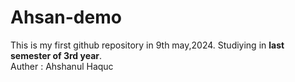 # Ahsan-demo
This is my first github repository in 9th may,2024. Studiying in <strong>last semester of 3rd year</strong>.
<br>
Auther : Ahshanul Haquc
